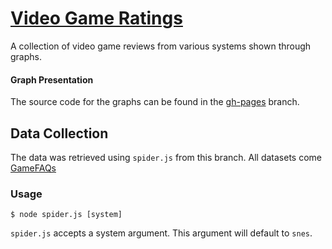 # [Video Game Ratings](http://blog.brainss.me/vg-ratings)
A collection of video game reviews from various systems shown through graphs.

#### Graph Presentation
The source code for the graphs can be found in the
[gh-pages](https://github.com/brainss/vg-ratings/tree/gh-pages) branch.

## Data Collection
The data was retrieved using `spider.js` from this branch. All datasets come [GameFAQs](https://www.gamefaqs.com)

### Usage
``` plaintext
$ node spider.js [system]
```

`spider.js` accepts a system argument. This argument will default to `snes`.


